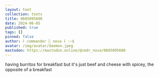 ```yaml
---
layout: toot
collection: toots
title: 0605095600
date: 2024-06-05
published: true
tags: []
pinned: false
author: ⸸ commander ░ nova ⸸ :~$
avatar: /img/avatar/daemon.jpeg
mastodon: https://mastodon.online/@cmdr_nova/0605095600
---
```


having burritos for breakfast but it's just beef and cheese with spicey, the opposite of a breakfast
